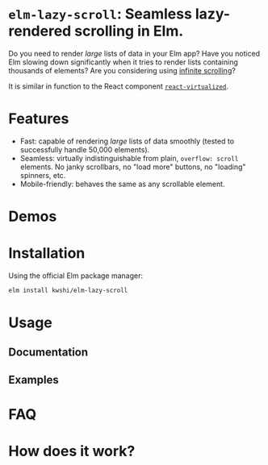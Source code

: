 # `elm-lazy-scroll`: Seamless lazy-rendered scrolling in Elm.

Do you need to render *large* lists of data in your Elm app?  Have you
noticed Elm slowing down significantly when it tries to render lists
containing thousands of elements?  Are you considering using [infinite
scrolling][elm-infinite-scroll]?

It is similar in function to the React component
[`react-virtualized`][react-virtualized].

[react-virtualized]: https://github.com/bvaughn/react-virtualized
[elm-infinite-scroll]: https://github.com/FabienHenon/elm-infinite-scroll

# Features

- Fast: capable of rendering *large* lists of data smoothly
  (tested to successfully handle 50,000 elements).
- Seamless: virtually indistinguishable from plain, `overflow: scroll`
  elements.  No janky scrollbars, no "load more" buttons, no "loading"
  spinners, etc.
- Mobile-friendly: behaves the same as any scrollable element.

# Demos


# Installation

Using the official Elm package manager:
```sh
elm install kwshi/elm-lazy-scroll
```

# Usage

## Documentation

## Examples


# FAQ



# How does it work?

